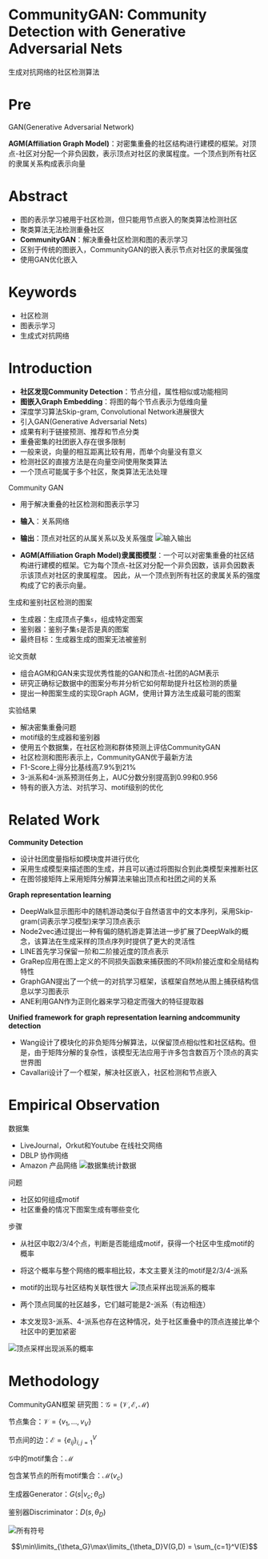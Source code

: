 # CommunityGAN: Community Detection with Generative Adversarial Nets
生成对抗网络的社区检测算法

# Pre
GAN(Generative Adversarial Network)

**AGM(Affiliation Graph Model)**：对密集重叠的社区结构进行建模的框架。对顶点-社区对分配一个非负因数，表示顶点对社区的隶属程度。一个顶点到所有社区的隶属关系构成表示向量

# Abstract
- 图的表示学习被用于社区检测，但只能用节点嵌入的聚类算法检测社区
- 聚类算法无法检测重叠社区
- **CommunityGAN**：解决重叠社区检测和图的表示学习
- 区别于传统的图嵌入，CommunityGAN的嵌入表示节点对社区的隶属强度
- 使用GAN优化嵌入

# Keywords
- 社区检测
- 图表示学习
- 生成式对抗网络

# Introduction
- **社区发现Community Detection**：节点分组，属性相似或功能相同
- **图嵌入Graph Embedding**：将图的每个节点表示为低维向量
- 深度学习算法Skip-gram, Convolutional Network进展很大
- 引入GAN(Generative Adversarial Nets)
- 成果有利于链接预测、推荐和节点分类
- 重叠密集的社团嵌入存在很多限制
- 一般来说，向量的相互距离比较有用，而单个向量没有意义
- 检测社区的直接方法是在向量空间使用聚类算法
- 一个顶点可能属于多个社区，聚类算法无法处理

Community GAN
- 用于解决重叠的社区检测和图表示学习
- **输入**：关系网络
- **输出**：顶点对社区的从属关系以及关系强度
![输入输出](https://github.com/EyreYoung/Notes/blob/master/Paper/img/Figure1.png)

- **AGM(Affiliation Graph Model)隶属图模型**：一个可以对密集重叠的社区结构进行建模的框架。它为每个顶点-社区对分配一个非负因数，该非负因数表示该顶点对社区的隶属程度。
因此，从一个顶点到所有社区的隶属关系的强度构成了它的表示向量。

生成和鉴别社区检测的图案
- 生成器：生成顶点子集`s`，组成特定图案
- 鉴别器：鉴别子集`s`是否是真的图案
- 最终目标：生成器生成的图案无法被鉴别

论文贡献
- 组合AGM和GAN来实现优秀性能的GAN和顶点-社团的AGM表示
- 研究正确标记数据中的图案分布并分析它如何帮助提升社区检测的质量
- 提出一种图案生成的实现Graph AGM，使用计算方法生成最可能的图案

实验结果
- 解决密集重叠问题
- motif级的生成器和鉴别器
- 使用五个数据集，在社区检测和群体预测上评估CommunityGAN
- 社区检测和图形表示上，CommunityGAN优于最新方法
- F1-Score上得分比基线高7.9%到21%
- 3-派系和4-派系预测任务上，AUC分数分别提高到0.99和0.956
- 特有的嵌入方法、对抗学习、motif级别的优化

# Related Work
**Community Detection**
- 设计社团度量指标如模块度并进行优化
- 采用生成模型来描述图的生成，并且可以通过将图拟合到此类模型来推断社区
- 在图邻接矩阵上采用矩阵分解算法来输出顶点和社团之间的关系

**Graph representation learning**
- DeepWalk显示图形中的随机游动类似于自然语言中的文本序列，采用Skip-gram(词表示学习模型)来学习顶点表示
- Node2vec通过提出一种有偏的随机游走算法进一步扩展了DeepWalk的概念，该算法在生成采样的顶点序列时提供了更大的灵活性
- LINE首先学习保留一阶和二阶接近度的顶点表示
- GraRep应用在图上定义的不同损失函数来捕获图的不同k阶接近度和全局结构特性
- GraphGAN提出了一个统一的对抗学习框架，该框架自然地从图上捕获结构信息以学习图表示
- ANE利用GAN作为正则化器来学习稳定而强大的特征提取器

**Unified framework for graph representation learning andcommunity detection**
- Wang设计了模块化的非负矩阵分解算法，以保留顶点相似性和社区结构。但是，由于矩阵分解的复杂性，该模型无法应用于许多包含数百万个顶点的真实世界图 
- Cavallari设计了一个框架，解决社区嵌入，社区检测和节点嵌入

# Empirical Observation
数据集
- LiveJournal，Orkut和Youtube 在线社交网络
- DBLP 协作网络
- Amazon 产品网络
![数据集统计数据](https://github.com/EyreYoung/Notes/blob/master/Paper/img/Table1.png)

问题
- 社区如何组成motif
- 社区重叠的情况下图案生成有哪些变化

步骤
- 从社区中取2/3/4个点，判断是否能组成motif，获得一个社区中生成motif的概率

- 将这个概率与整个网络的概率相比较，本文主要关注的motif是2/3/4-派系

- motif的出现与社区结构关联性很大
![顶点采样出现派系的概率](https://github.com/EyreYoung/Notes/blob/master/Paper/img/Table2.png)

- 两个顶点同属的社区越多，它们越可能是2-派系（有边相连）

- 本文发现3-派系、4-派系也存在这种情况，处于社区重叠中的顶点连接比单个社区中的更加紧密

![顶点采样出现派系的概率](https://github.com/EyreYoung/Notes/blob/master/Paper/img/Figure2.png)

# Methodology
CommunityGAN框架
研究图：$\mathcal{G} = (\mathcal{V}, \mathcal{E}, \mathcal{M})$

节点集合：$\mathcal{V} = \{v_1,...,v_V\}$

节点间的边：$\mathcal{E} = \{e_{ij}\}_{i,j=1}^V$

$\mathcal{G}$中的motif集合：$\mathcal{M}$

包含某节点的所有motif集合：$\mathcal{M}(v_c)$

生成器Generator：$G(s|v_c;\theta_G)$

鉴别器Discriminator：$D(s,\theta_D)$

![所有符号](https://github.com/EyreYoung/Notes/blob/master/Paper/img/Table3.png)

$$\min\limits_{\theta_G}\max\limits_{\theta_D}V(G,D) = \sum_{c=1}^V(E)$$



